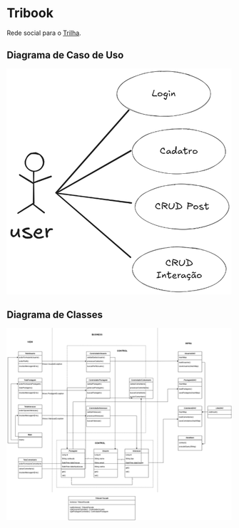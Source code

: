 # Tribook

Rede social para o [Trilha](https://www.trilhaufpb.com).

## Diagrama de Caso de Uso

![caso_de_uso](./docs/image.png)

## Diagrama de Classes

![diagrama_de_classes](https://github.com/guilhermehuther/tribook/blob/main/docs/Diagrama%20de%20classes%20atualizado.drawio%20(1).png)
